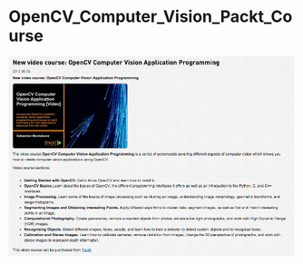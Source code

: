 # OpenCV_Computer_Vision_Packt_Course


![alt tag](https://github.com/OverRatedTech/OpenCV_Computer_Vision_Packt_Course/blob/master/Online_Course.png)
